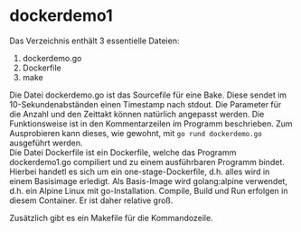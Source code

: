 # dockerdemo1

Das Verzeichnis enthält 3 essentielle Dateien:

1. dockerdemo.go
2. Dockerfile
3. make

Die Datei dockerdemo.go ist das Sourcefile für eine Bake. Diese sendet im 10-Sekundenabständen einen Timestamp nach stdout. Die Parameter für die Anzahl und den Zeittakt können natürlich angepasst werden. Die Funktionsweise ist in den Kommentarzeilen im Programm beschrieben. Zum Ausprobieren kann dieses, wie gewohnt, mit ``go rund dockerdemo.go`` ausgeführt werden.  
Die Datei Dockerfile ist ein Dockerfile, welche das Programm dockerdemo1.go compiliert und zu einem ausführbaren Programm bindet. Hierbei handetl es sich um ein one-stage-Dockerfile, d.h. alles wird in einem Basisimage erledigt. Als Basis-Image wird golang:alpine verwendet, d.h. ein Alpine Linux mit go-Installation. Compile, Build und Run erfolgen in diesem Container. Er ist daher relative groß.



Zusätzlich gibt es ein Makefile für die Kommandozeile.
